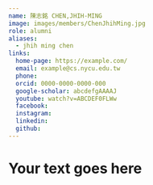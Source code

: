 ```yaml
---
name: 陳志銘 CHEN,JHIH-MING 
image: images/members/ChenJhihMing.jpg 
role: alumni
aliases:
  - jhih ming chen
links:
  home-page: https://example.com/
  email: example@cs.nycu.edu.tw
  phone: 
  orcid: 0000-0000-0000-000
  google-scholar: abcdefgAAAAJ
  youtube: watch?v=ABCDEF0FLWw
  facebook:
  instagram:
  linkedin:
  github:
---
```

# Your text goes here
